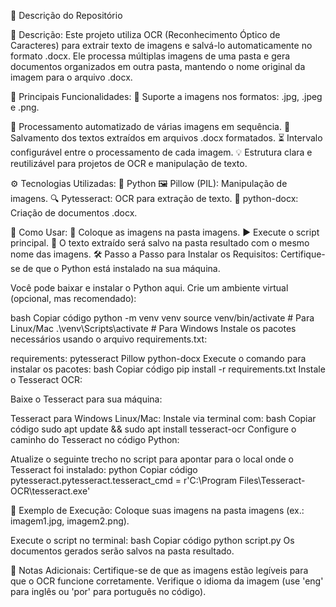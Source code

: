 📄 Descrição do Repositório

📝 Descrição:
Este projeto utiliza OCR (Reconhecimento Óptico de Caracteres) para extrair texto de imagens e salvá-lo automaticamente no formato .docx. Ele processa múltiplas imagens de uma pasta e gera documentos organizados em outra pasta, mantendo o nome original da imagem para o arquivo .docx.

🌟 Principais Funcionalidades:
📂 Suporte a imagens nos formatos: .jpg, .jpeg e .png.

🔄 Processamento automatizado de várias imagens em sequência.
📝 Salvamento dos textos extraídos em arquivos .docx formatados.
⏳ Intervalo configurável entre o processamento de cada imagem.
💡 Estrutura clara e reutilizável para projetos de OCR e manipulação de texto.

⚙️ Tecnologias Utilizadas:
🐍 Python
🖼️ Pillow (PIL): Manipulação de imagens.
🔍 Pytesseract: OCR para extração de texto.
📄 python-docx: Criação de documentos .docx.

🚀 Como Usar:
📁 Coloque as imagens na pasta imagens.
▶️ Execute o script principal.
📝 O texto extraído será salvo na pasta resultado com o mesmo nome das imagens.
🛠️ Passo a Passo para Instalar os Requisitos:
Certifique-se de que o Python está instalado na sua máquina.

Você pode baixar e instalar o Python aqui.
Crie um ambiente virtual (opcional, mas recomendado):

bash
Copiar código
python -m venv venv
source venv/bin/activate  # Para Linux/Mac
.\venv\Scripts\activate   # Para Windows
Instale os pacotes necessários usando o arquivo requirements.txt:

requirements:
pytesseract
Pillow
python-docx
Execute o comando para instalar os pacotes:
bash
Copiar código
pip install -r requirements.txt
Instale o Tesseract OCR:

Baixe o Tesseract para sua máquina:

Tesseract para Windows
Linux/Mac: Instale via terminal com:
bash
Copiar código
sudo apt update && sudo apt install tesseract-ocr
Configure o caminho do Tesseract no código Python:

Atualize o seguinte trecho no script para apontar para o local onde o Tesseract foi instalado:
python
Copiar código
pytesseract.pytesseract.tesseract_cmd = r'C:\Program Files\Tesseract-OCR\tesseract.exe'

🧪 Exemplo de Execução:
Coloque suas imagens na pasta imagens (ex.: imagem1.jpg, imagem2.png).

Execute o script no terminal:
bash
Copiar código
python script.py
Os documentos gerados serão salvos na pasta resultado.

📌 Notas Adicionais:
Certifique-se de que as imagens estão legíveis para que o OCR funcione corretamente.
Verifique o idioma da imagem (use 'eng' para inglês ou 'por' para português no código).
